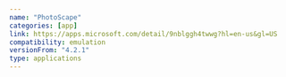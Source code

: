 ```yaml
---
name: "PhotoScape"
categories: [app]
link: https://apps.microsoft.com/detail/9nblggh4twwg?hl=en-us&gl=US
compatibility: emulation
versionFrom: "4.2.1"
type: applications
---
```


